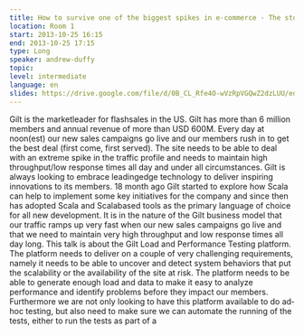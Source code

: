 ```yaml
---
title: How to survive one of the biggest spikes in e‐commerce ‐ The story of the Gilt Loadtesting Platform
location: Room 1
start: 2013-10-25 16:15
end: 2013-10-25 17:15
type: Long
speaker: andrew-duffy 
topic: 
level: intermediate
language: en
slides: https://drive.google.com/file/d/0B_CL_Rfe4O-wVzRpVGQwZ2dzLUU/edit?usp=sharing
---
```

Gilt is the market­leader for flash­sales in the US. Gilt has more than 6 million members and annual revenue of more than USD 600M. Every day at noon(est) our new sales campaigns go live and our members rush in to get the best deal (first come, first served). The site needs to be able to deal with an extreme spike in the traffic profile and needs to maintain high throughput/low response times all day and under all circumstances. Gilt is always looking to embrace leading­edge technology to deliver inspiring innovations to its members. 18 month ago Gilt started to explore how Scala can help to implement some key initiatives for the company and since then has adopted Scala and Scala­based tools as the primary language of choice for all new development.
It is in the nature of the Gilt business model that our traffic ramps up very fast when our new sales campaigns go live and that we need to maintain very high throughput and low response times all day long. This talk is about the Gilt Load­ and Performance Testing platform. The platform needs to deliver on a couple of very challenging requirements, namely it needs to be able to uncover and detect system behaviors that put the scalability or the availability of the site at risk. The platform needs to be able to generate enough load and data to make it easy to analyze performance and identify problems before they impact our members. 
Furthermore we are not only looking to have this platform available to do ad­hoc testing, but also need to make sure we can automate the running of the tests, either to run the tests as part of a
